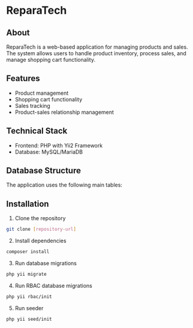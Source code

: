 # ReparaTech

## About
ReparaTech is a web-based application for managing products and sales. The system allows users to handle product inventory, process sales, and manage shopping cart functionality.

## Features
- Product management
- Shopping cart functionality
- Sales tracking
- Product-sales relationship management

## Technical Stack
- Frontend: PHP with Yii2 Framework
- Database: MySQL/MariaDB

## Database Structure
The application uses the following main tables:



## Installation

1. Clone the repository
```bash
git clone [repository-url]
```

2. Install dependencies
```bash
composer install
```

3. Run database migrations
```bash
php yii migrate
```

4. Run RBAC database migrations
```bash
php yii rbac/init
```

5. Run seeder
```bash
php yii seed/init
```
